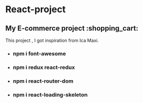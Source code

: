 # React-project
<h2> My E-commerce project :shopping_cart:</h2>
<p>This project , I got inspiration from Ica Maxi. </p>
<div>
<ul> 
  <li><h3> npm i font-awesome</h3> </li>
  <li><h3> npm i redux react-redux </h3> </li>
  <li><h3> npm i react-router-dom </h3></li> 
  <li><h3> npm i react-loading-skeleton </h3></li> 
  </ul>
</div>


